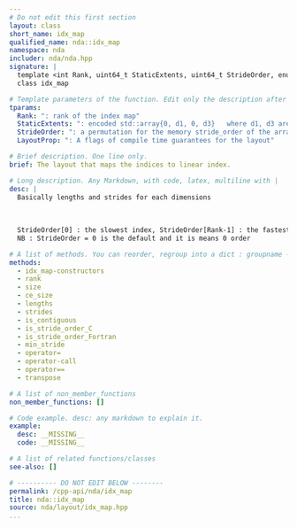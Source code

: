 ```yaml
---
# Do not edit this first section
layout: class
short_name: idx_map
qualified_name: nda::idx_map
namespace: nda
includer: nda/nda.hpp
signature: |
  template <int Rank, uint64_t StaticExtents, uint64_t StrideOrder, enum nda::layout_prop_e LayoutProp>
  class idx_map

# Template parameters of the function. Edit only the description after the :
tparams:
  Rank: ": rank of the index map"
  StaticExtents: ": encoded std::array{0, d1, 0, d3}   where d1, d3 are static dimensions for index 1,3         NB Limitation : d1, d3 < 16 (until C++20)         0 mean dynamic dimension   NB : if StaticExtents ==0, it means all dimensions are static"
  StrideOrder: ": a permutation for the memory stride_order of the array"
  LayoutProp: ": A flags of compile time guarantees for the layout"

# Brief description. One line only.
brief: The layout that maps the indices to linear index.

# Long description. Any Markdown, with code, latex, multiline with |
desc: |
  Basically lengths and strides for each dimensions
  
  
  
  StrideOrder[0] : the slowest index, StrideOrder[Rank-1] : the fastest index Example : 012 : C the last index is the fastest 210 : Fortran, the first index is the fastest 120 : storage (i,j,k) is : index j is slowest, then k, then i
  NB : StrideOrder = 0 is the default and it is means 0 order

# A list of methods. You can reorder, regroup into a dict : groupname -> list
methods:
  - idx_map-constructors
  - rank
  - size
  - ce_size
  - lengths
  - strides
  - is_contiguous
  - is_stride_order_C
  - is_stride_order_Fortran
  - min_stride
  - operator=
  - operator-call
  - operator==
  - transpose

# A list of non_member_functions
non_member_functions: []

# Code example. desc: any markdown to explain it.
example:
  desc: __MISSING__
  code: __MISSING__

# A list of related functions/classes
see-also: []

# ---------- DO NOT EDIT BELOW --------
permalink: /cpp-api/nda/idx_map
title: nda::idx_map
source: nda/layout/idx_map.hpp
...
```


